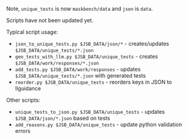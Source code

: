 Note, `unique_tests` is now `maskbench/data` and `json` is `data`.

Scripts have not been updated yet.

Typical script usage:

- `json_to_unique_tests.py $JSB_DATA/json/*` - creates/updates `$JSB_DATA/unique_tests/*.json` 
- `gen_tests_with_llm.py $JSB_DATA/unique_tests` - creates `$JSB_DATA/work/responses/*.json`
- `add_tests.py $JSB_DATA/work/responses` - updates `$JSB_DATA/unique_tests/*.json` with generated tests
- `reorder.py $JSB_DATA/unique_tests` - reorders keys in JSON to llguidance

Other scripts:

- `unique_tests_to_json.py $JSB_DATA/unique_tests` - updates `$JSB_DATA/json/*.json` based on tests
- `add_reasons.py $JSB_DATA/unique_tests` - update python validation errors
